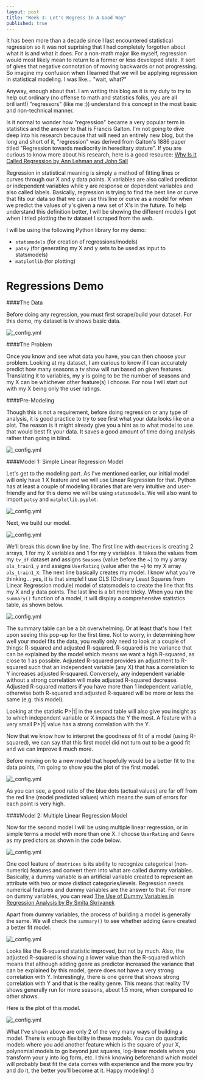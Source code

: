 ```yaml
---
layout: post
title: "Week 3: Let's Regress In A Good Way"
published: true
---
```


It has been more than a decade since I last encountered statistical regression so it was not suprising that I had completely 
forgotten about what it is and what it does. For a non-math major like myself, regression would most likely mean to return to 
a former or less developed state. It sort of gives that negative connotation of moving backwards or not progressing. So imagine 
my confusion when I learned that we will be applying regression in statistical modeling. I was like... "wait, what?" 

Anyway, enough about that. I am writing this blog as it is my duty to try to help out ordinary (no offense to math and statistics folks, you are all brilliant!) "regressors" (like me :)) understand this concept in the most basic and non-technical manner.

Is it normal to wonder how "regression" became a very popular term in statistics and the answer to that is Francis Galton. I'm not going to dive deep into his research because that will need an entirely new blog, but the long and short of it, "regression" was derived from Galton's 1886 paper titled "Regression towards mediocrity in hereditary stature". If you are curious to know more about his research, here is a good resource: [Why Is It Called Regression by Ann Lehman and John Sall](http://www.biostat.jhsph.edu/courses/bio653/misc/JMPer%20Cable%20Summer%2098%20Why%20is%20it%20called%20Regression.htm)

Regression in statistical meaning is simply a method of fitting lines or curves through our X and y data points. X variables are also called predictor or independent variables while y are response or dependent variables and also called labels. Basically, regression is trying to find the best line or curve that fits our data so that we can use this line or curve as a model for when we predict the values of y's given a new set of X's in the future. To help understand this definition better, I will be showing the different models I got when I tried plotting the tv dataset I scraped from the web.

I will be using the following Python library for my demo: 

* `statsmodels` (for creation of regressions/models)
* `patsy` (for generating my X and y sets to be used as input to statsmodels)
* `matplotlib` (for plotting)

**Regressions Demo**
======

####The Data  

Before doing any regression, you must first scrape/build your dataset. For this demo, my dataset is tv shows basic data.

![_config.yml](https://raw.githubusercontent.com/stephanieleevillanueva/stephanieleevillanueva.github.io/master/images/Week_3/tv_df.png)

####The Problem

Once you know and see what data you have, you can then choose your problem. Looking at my dataset, I am curious to know if I can accurately predict how many seasons a tv show will run based on given features. Translating it to variables, my y is going to be
the number of seasons and my X can be whichever other feature(s) I choose. For now I will start out with my X being only the user ratings.

####Pre-Modeling

Though this is not a requirement, before doing regression or any type of analysis, it is good practice to try to see first what your data looks like on a plot. The reason is it might already give you a hint as to what model to use that would best fit your data. It saves a good amount of time doing analysis rather than going in blind.

![_config.yml](https://raw.githubusercontent.com/stephanieleevillanueva/stephanieleevillanueva.github.io/master/images/Week_3/dataset_plot.png)

####Model 1: Simple Linear Regression Model

Let's get to the modeling part. As I've mentioned earlier, our initial model will only have 1 X feature and we will use Linear Regression for that. Python has at least a couple of modeling libraries that are very intuitive and user-friendly and for this demo we will be using `statsmodels`. We will also want to import `patsy` and `matplotlib.pyplot`.

![_config.yml](https://raw.githubusercontent.com/stephanieleevillanueva/stephanieleevillanueva.github.io/master/images/Week_3/imports.png)

Next, we build our model.

![_config.yml](https://raw.githubusercontent.com/stephanieleevillanueva/stephanieleevillanueva.github.io/master/images/Week_3/ols1.png)

We'll break this down line by line. The first line with `dmatrices` is creating 2 arrays, 1 for my X variables and 1 for my y variables. It takes the values from my `tv_df` dataset and assigns `Seasons` (value before the ~) to my y array `ols_train1_y` and assigns `UserRating` (value after the ~) to my X array `ols_train1_X`. The next line basically creates my model. I know what you're thinking... yes, it is that simple! I use OLS (Ordinary Least Squares from Linear Regression module) model of statsmodels to create the line that fits my X and y data points. The last line is a bit more tricky. When you run the `summary()` function of a model, it will display a comprehensive statistics table, as shown below.

![_config.yml](https://raw.githubusercontent.com/stephanieleevillanueva/stephanieleevillanueva.github.io/master/images/Week_3/summary1.png)

The summary table can be a bit overwhelming. Or at least that's how I felt upon seeing this pop-up for the first time. Not to worry, in determining how well your model fits the data, you really only need to look at a couple of things: R-squared and adjusted R-squared. R-squared is the variance that can be explained by the model which means we want a high R-squared, as close to 1 as possible. Adjusted R-squared provides an adjustment to R-squared such that an independent variable (any X) that has a correlation to Y increases adjusted R-squared. Conversely, any independent variable without a strong correlation will make adjusted R-squared decrease. Adjusted R-squared matters if you have more than 1 independent variable, otherwise both R-squared and adjusted R-squared will be more or less the same (e.g. this model). 

Looking at the statistic P>|t| in the second table will also give you insight as to which independent variable or X impacts the Y the most. A feature with a very small P>|t| value has a strong correlation with the Y.

Now that we know how to interpret the goodness of fit of a model (using R-squared), we can say that this first model did not turn out to be a good fit and we can improve it much more.

Before moving on to a new model that hopefully would be a better fit to the data points, I'm going to show you the plot of the first model.

![_config.yml](https://raw.githubusercontent.com/stephanieleevillanueva/stephanieleevillanueva.github.io/master/images/Week_3/plot1.png)

As you can see, a good ratio of the blue dots (actual values) are far off from the red line (model predicted values) which means the sum of errors for each point is very high.

####Model 2: Multiple Linear Regression Model

Now for the second model I will be using multiple linear regression, or in simple terms a model with more than one X. I choose `UserRating` and `Genre` as my predictors as shown in the code below.

![_config.yml](https://raw.githubusercontent.com/stephanieleevillanueva/stephanieleevillanueva.github.io/master/images/Week_3/ols2.png)

One cool feature of `dmatrices` is its ability to recognize categorical (non-numeric) features and convert them into what are called dummy variables. Basically, a dummy variable is an artificial variable created to represent an attribute with two or more distinct categories/levels. Regression needs numerical features and dummy variables are the answer to that. For more on dummy variables, you can read [The Use of Dummy Variables in Regression Analysis by By Smita Skrivanek](https://www.moresteam.com/whitepapers/download/dummy-variables.pdf)

Apart from dummy variables, the process of building a model is generally the same. We will check the `summary()` to see whether adding `Genre` created a better fit model.

![_config.yml](https://raw.githubusercontent.com/stephanieleevillanueva/stephanieleevillanueva.github.io/master/images/Week_3/summary2.png)

Looks like the R-squared statistic improved, but not by much. Also, the adjusted R-squared is showing a lower value than the R-squared which means that although adding genre as predictor increased the variance that can be explained by this model, genre does not have a very strong correlation with Y. Interestingly, there is one genre that shows strong correlation with Y and that is the reality genre. This means that reality TV shows generally run for more seasons, about 1.5 more, when compared to other shows.

Here is the plot of this model.

![_config.yml](https://raw.githubusercontent.com/stephanieleevillanueva/stephanieleevillanueva.github.io/master/images/Week_3/plot2.png)

What I've shown above are only 2 of the very many ways of building a model. There is enough flexibility in these models. You can do quadratic models where you add another feature which is the square of your X, polynomial models to go beyond just squares, log-linear models where you transform your y into log form, etc. I think knowing beforehand which model will probably best fit the data comes with experience and the more you try and do it, the better you'll become at it. Happy modeling! :)
